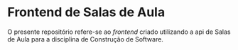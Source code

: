# Frontend de Salas de Aula

O presente repositório refere-se ao *frontend* criado utilizando a api de Salas de Aula para a disciplina de Construção de Software.